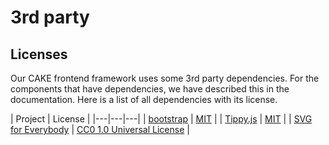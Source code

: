 # 3rd party

## Licenses

Our CAKE frontend framework uses some 3rd party dependencies. For the components that have dependencies, we have described this in the documentation. Here is a list of all dependencies with its license.

| Project | License |
|---|---|---|
| [bootstrap](https://github.com/twbs/bootstrap) | [MIT](https://opensource.org/licenses/mit-license.php) |
| [Tippy.js](https://github.com/atomiks/tippyjs) | [MIT](https://opensource.org/licenses/mit-license.php) |
| [SVG for Everybody](https://github.com/jonathantneal/svg4everybody) | [CC0 1.0 Universal License](https://creativecommons.org/publicdomain/zero/1.0/) |
